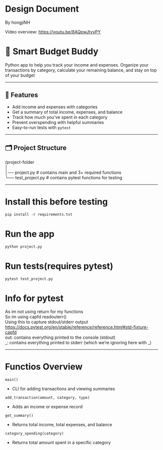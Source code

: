 # Design Document

By hongjiNH

Video overview: <https://youtu.be/8AQpwJtvyPY>

# 💸 Smart Budget Buddy

Python app to help you track your income and expenses.
Organize your transactions by category, calculate your remaining balance, and stay on top of your budget

---

## 📌 Features

- Add income and expenses with categories
- Get a summary of total income, expenses, and balance
- Track how much you've spent in each category
- Prevent overspending with helpful summaries
- Easy-to-run tests with `pytest`

---

## 🗂️ Project Structure
/project-folder  
│  
│── project.py          # contains main and 3+ required functions  
└── test_project.py     # contains pytest functions for testing

---

# Install this before testing
```
pip install -r requirements.txt
```
# Run the app
```
python project.py

```
# Run tests(requires pytest)
```
pytest test_project.py
```
# Info for pytest
As im not using return for my functions  
So im using capfd.readouterr()  
Using this to capture stdout/stderr output  
https://docs.pytest.org/en/stable/reference/reference.html#std-fixture-capfd  
out: contains everything printed to the console (stdout)  
 _: contains everything printed to stderr (which we’re ignoring here with _)  

---

# Functios Overview
```
main()
```
- CLI for adding transactions and viewing summaries

```
add_transaction(amount, category, type)
```
- Adds an income or expense record

```
get_summary()
```
- Returns total income, total expenses, and balance

```
category_spending(category)
```
- Returns total amount spent in a specific category

